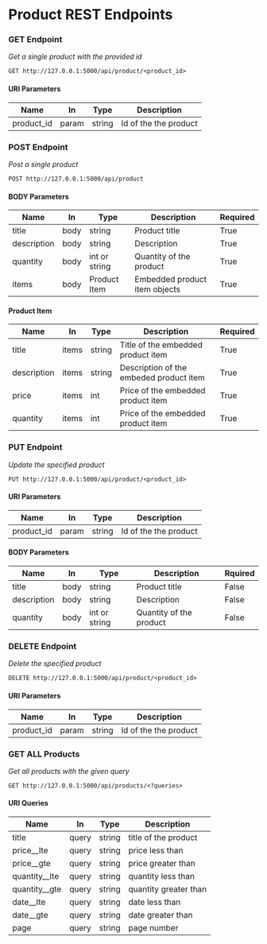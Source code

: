 # Product REST Endpoints

### GET Endpoint

_Get a single product with the provided id_

```
GET http://127.0.0.1:5000/api/product/<product_id>
```
#### URI Parameters
| Name       | In       | Type     | Description |
| -------    | ------   | -------- | --------- |
| product_id | param    | string   | Id of the the product |


### POST Endpoint

_Post a single product_

```
POST http://127.0.0.1:5000/api/product
```
#### __BODY Parameters__

| Name       | In       | Type     | Description | Required
| -------    | ------   | -------- | --------- | -------|
| title      | body     | string   | Product title | True
| description| body     | string   | Description | True
| quantity   | body     | int or string | Quantity of the product| True
| items      | body     | Product Item   | Embedded product item objects | True

#### __Product Item__

|Name       | In        | Type      | Description | Required |
| ------- | ------    | --------  | -------------   | -------- |
| title     | items | string | Title of the embedded product item | True |
| description | items | string |  Description of the embeded product item | True |
| price | items | int | Price of the embedded product item | True
| quantity | items | int | Price of the embedded product item | True


### PUT Endpoint

_Update the specified product_

```
PUT http://127.0.0.1:5000/api/product/<product_id>
```
#### __URI Parameters__
| Name       | In       | Type     | Description |
| -------    | ------   | -------- | --------- |
| product_id | param    | string   | Id of the the product |

#### __BODY Parameters__
| Name       | In       | Type     | Description | Rquired |
| -------    | ------   | -------- | --------- | ------- |
| title      | body     | string   | Product title | False
| description| body     | string   | Description | False
| quantity   | body     | int or string | Quantity of the product| False


### DELETE Endpoint

_Delete the specified product_

```
DELETE http://127.0.0.1:5000/api/product/<product_id>
```
#### URI Parameters
| Name       | In       | Type     | Description |
| -------    | ------   | -------- | --------- |
| product_id | param    | string   | Id of the the product |


### GET ALL Products

_Get all products with the given query_

```
GET http://127.0.0.1:5000/api/products/<?queries>
```
#### URI Queries
| Name       | In       | Type     | Description |
| -------    | ------   | -------- | --------- |
| title | query | string   | title of the product |
| price__lte | query | string | price less than | 
| price__gte | query | string | price greater than |
| quantity__lte | query | string | quantity less than | 
| quantity__gte | query | string | quantity greater than |
| date__lte | query | string | date less than | 
| date__gte | query | string | date greater than |
| page | query | string | page number |


